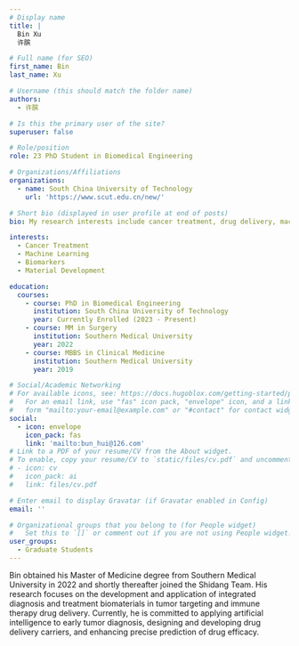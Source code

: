 ```yaml
---
# Display name
title: |
  Bin Xu
  许膑

# Full name (for SEO)
first_name: Bin
last_name: Xu

# Username (this should match the folder name)
authors:
  - 许膑

# Is this the primary user of the site?
superuser: false

# Role/position
role: 23 PhD Student in Biomedical Engineering

# Organizations/Affiliations
organizations:
  - name: South China University of Technology
    url: 'https://www.scut.edu.cn/new/'

# Short bio (displayed in user profile at end of posts)
bio: My research interests include cancer treatment, drug delivery, machine learning, biomarkers, material development.

interests:
  - Cancer Treatment
  - Machine Learning
  - Biomarkers
  - Material Development

education:
  courses:
    - course: PhD in Biomedical Engineering
      institution: South China University of Technology
      year: Currently Enrolled (2023 - Present)
    - course: MM in Surgery
      institution: Southern Medical University
      year: 2022
    - course: MBBS in Clinical Medicine
      institution: Southern Medical University
      year: 2019

# Social/Academic Networking
# For available icons, see: https://docs.hugoblox.com/getting-started/page-builder/#icons
#   For an email link, use "fas" icon pack, "envelope" icon, and a link in the
#   form "mailto:your-email@example.com" or "#contact" for contact widget.
social:
  - icon: envelope
    icon_pack: fas
    link: 'mailto:bun_hui@126.com'
# Link to a PDF of your resume/CV from the About widget.
# To enable, copy your resume/CV to `static/files/cv.pdf` and uncomment the lines below.
# - icon: cv
#   icon_pack: ai
#   link: files/cv.pdf

# Enter email to display Gravatar (if Gravatar enabled in Config)
email: ''

# Organizational groups that you belong to (for People widget)
#   Set this to `[]` or comment out if you are not using People widget.
user_groups:
  - Graduate Students
---
```


Bin obtained his Master of Medicine degree from Southern Medical University in 2022 and shortly thereafter joined the Shidang Team. His research focuses on the development and application of integrated diagnosis and treatment biomaterials in tumor targeting and immune therapy drug delivery. Currently, he is committed to applying artificial intelligence to early tumor diagnosis, designing and developing drug delivery carriers, and enhancing precise prediction of drug efficacy.
